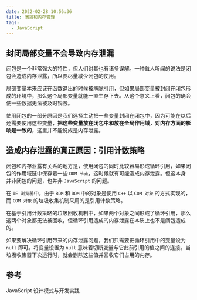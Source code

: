 ```yaml
---
date: 2022-02-28 10:56:36
title: 闭包和内存管理
tags:
  - JavaScript
---
```


## 封闭局部变量不会导致内存泄漏

闭包是一个非常强大的特性，但人们对其也有诸多误解。一种耸人听闻的说法是闭包会造成内存泄露，所以要尽量减少闭包的使用。

局部变量本来应该在函数退出的时候被解除引用，但如果局部变量被封闭在闭包形成的环境中，那么这个局部变量就能一直生存下去。从这个意义上看，闭包的确会使一些数据无法被及时销毁。

使用闭包的一部分原因是我们选择主动把一些变量封闭在闭包中，因为可能在以后还需要使用这些变量，**把这些变量放在闭包中和放在全局作用域，对内存方面的影响是一致的**，这里并不能说成是内存泄露。

## 造成内存泄露的真正原因：引用计数策略

闭包和内存泄露有关系的地方是，使用闭包的同时比较容易形成循环引用，如果闭包的作用域链中保存着一些 `DOM 节点`，这时候就有可能造成内存泄露。但这本身并非闭包的问题，也并非 `JavaScript` 的问题。

在 `IE 浏览器`中，由于 `BOM` 和 `DOM` 中的对象是使用 `C++` 以 `COM 对象` 的方式实现的，而 `COM 对象` 的垃圾收集机制采用的是引用计数策略。

在基于引用计数策略的垃圾回收机制中，如果两个对象之间形成了循环引用，那么这两个对象都无法被回收，但循环引用造成的内存泄露在本质上也不是闭包造成的。

如果要解决循环引用带来的内存泄露问题，我们只需要把循环引用中的变量设为 `null` 即可。将变量设置为 `null` 意味着切断变量与它此前引用的值之间的连接。当垃圾收集器下次运行时，就会删除这些值并回收它们占用的内存。

## 参考

JavaScript 设计模式与开发实践
